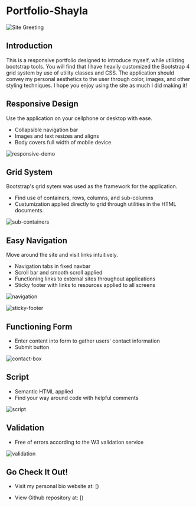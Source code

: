 # Portfolio-Shayla

![Site Greeting](assets/navbar-extend.png)

## Introduction
This is a responsive portfolio designed to introduce myself, while utilizing bootstrap tools. You will find that I have heavily customized the Bootstrap 4 grid system by use of utility classes and CSS. The application should convey my personal aesthetics to the user through color, images, and other styling techniques. I hope you enjoy using the site as much I did making it!

## Responsive Design
Use the application on your cellphone or desktop with ease.
* Collapsible navigation bar
* Images and text resizes and aligns
* Body covers full width of mobile device

![responsive-demo](assets/mobile.png)

## Grid System
Bootstrap's grid sytem was used as the framework for the application.
* Find use of containers, rows, columns, and sub-columns
* Custumization applied directly to grid through utilities in the HTML documents.

![sub-containers](assets\projects.png)

## Easy Navigation
Move around the site and visit links intuitively.
* Navigation tabs in fixed navbar
* Scroll bar and smooth scroll applied 
* Functioning links to external sites throughout applications
* Sticky footer with links to resources applied to all screens

![navigation](assets/scroll-bar.png)

![sticky-footer](assets/sticky-footer.png)

## Functioning Form
* Enter content into form to gather users' contact information
* Submit button 

![contact-box](assets/contact-input.png)

## Script
* Semantic HTML applied
* Find your way around code with helpful comments

![script](assets/example-script.png)

## Validation
* Free of errors according to the W3 validation service

![validation](assets/validation.png)

## Go Check It Out!
* Visit my personal bio website at: [)

* View Github repository at: [)

